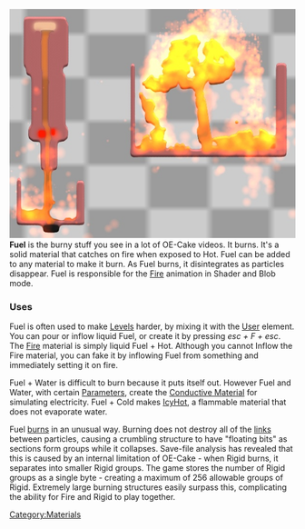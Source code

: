 ![Fuel. A fire hazard seen in levels, and a house made of fuel being burned down.](/images/Fuel.jpg "Fuel. A fire hazard seen in levels, and a house made of fuel being burned down.")
**Fuel** is the burny stuff you see in a lot of OE-Cake videos. It burns. It's a solid material that catches on fire when exposed to Hot. Fuel can be added to any material to make it burn. As Fuel burns, it disintegrates as particles disappear. Fuel is responsible for the [Fire](/Fire%20%28shader%29.md "Fire (shader)") animation in Shader and Blob mode.

### Uses

Fuel is often used to make [Levels](/Levels.md "Levels") harder, by mixing it with the [User](/User.md "User") element. You can pour or inflow liquid Fuel, or create it by pressing *esc + F + esc*. The [Fire](/Fire.md "Fire") material is simply liquid Fuel + Hot. Although you cannot Inflow the Fire material, you can fake it by inflowing Fuel from something and immediately setting it on fire.

Fuel + Water is difficult to burn because it puts itself out. However Fuel and Water, with certain [Parameters](/Parameters.md "Parameters"), create the [Conductive Material](/Electrical%20Conduction.md "Electrical Conduction") for simulating electricity. Fuel + Cold makes [IcyHot](/Cool%20Heat.md "Cool Heat"), a flammable material that does not evaporate water.

Fuel [burns](/Burning.md "Burning") in an unusual way. Burning does not destroy all of the [links](/Linking%20particles.md "Linking particles") between particles, causing a crumbling structure to have "floating bits" as sections form groups while it collapses. Save-file analysis has revealed that this is caused by an internal limitation of OE-Cake - when Rigid burns, it separates into smaller Rigid groups. The game stores the number of Rigid groups as a single byte - creating a maximum of 256 allowable groups of Rigid. Extremely large burning structures easily surpass this, complicating the ability for Fire and Rigid to play together.

[Category:Materials](/Category_Materials.md "Category:Materials")
